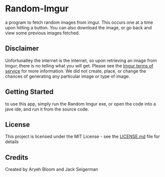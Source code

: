 # Random-Imgur
a program to fetch random images from imgur. This occurs one at a time upon hitting a button. You can also download the image, or go back and view some previous images fetched.
## Disclaimer
Unfortunatley the internet is the internet, so upon retrieving an image from Imgur, there is no telling what you will get. Please see the [Imgur terms of service](https://imgur.com/tos) for more information. We did not create, place, or change the chances of generating any particular image or type of image.
## Getting Started
to use this app, simply run the Random Imgur exe, or open the code into a jave ide, and run it from the source code. 
## License
This project is licensed under the MIT License - see the [LICENSE.md](LICENSE) file for details
## Credits
Created by Aryeh Bloom and Jack Seigerman
